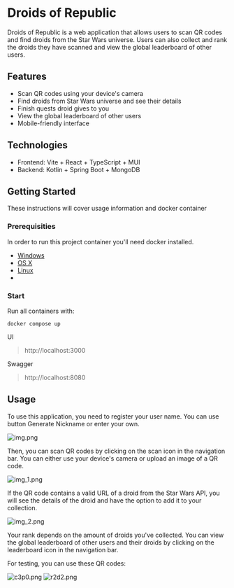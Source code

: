 # Droids of Republic

Droids of Republic is a web application that allows users to scan QR codes and find droids from the Star Wars universe. Users can also collect and rank the droids they have scanned and view the global leaderboard of other users.

## Features

- Scan QR codes using your device's camera
- Find droids from Star Wars universe and see their details
- Finish quests droid gives to you
- View the global leaderboard of other users
- Mobile-friendly interface

## Technologies

- Frontend: Vite + React + TypeScript + MUI
- Backend: Kotlin + Spring Boot + MongoDB

## Getting Started
These instructions will cover usage information and docker container 

### Prerequisities
In order to run this project container you'll need docker installed.
* [Windows](https://docs.docker.com/windows/started)
* [OS X](https://docs.docker.com/mac/started/)
* [Linux](https://docs.docker.com/linux/started/)
* 
### Start
Run all containers with:
```shell
docker compose up
```

UI 
> http://localhost:3000

Swagger
> http://localhost:8080

## Usage

To use this application, you need to register your user name. You can use button Generate Nickname or enter your own.

![img.png](img.png)

Then, you can scan QR codes by clicking on the scan icon in the navigation bar. You can either use your device's camera or upload an image of a QR code. 

![img_1.png](img_1.png)

If the QR code contains a valid URL of a droid from the Star Wars API, you will see the details of the droid and have the option to add it to your collection. 

![img_2.png](img_2.png)

Your rank depends on the amount of droids you've collected. You can view the global leaderboard of other users and their droids by clicking on the leaderboard icon in the navigation bar.

For testing, you can use these QR codes:

![c3p0.png](c3p0.png)
![r2d2.png](r2d2.png)
